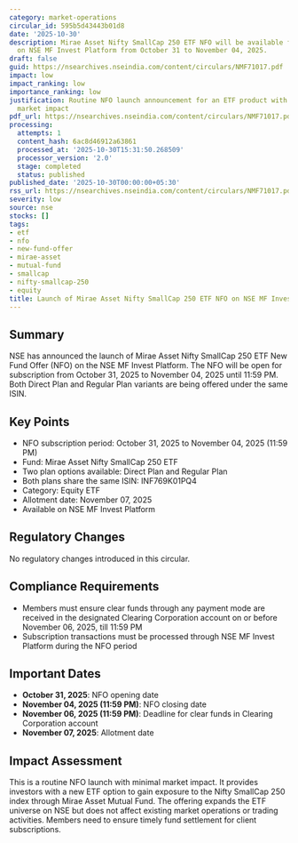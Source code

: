 ```yaml
---
category: market-operations
circular_id: 595b5d43443b01d8
date: '2025-10-30'
description: Mirae Asset Nifty SmallCap 250 ETF NFO will be available for subscription
  on NSE MF Invest Platform from October 31 to November 04, 2025.
draft: false
guid: https://nsearchives.nseindia.com/content/circulars/NMF71017.pdf
impact: low
impact_ranking: low
importance_ranking: low
justification: Routine NFO launch announcement for an ETF product with limited immediate
  market impact
pdf_url: https://nsearchives.nseindia.com/content/circulars/NMF71017.pdf
processing:
  attempts: 1
  content_hash: 6ac8d46912a63861
  processed_at: '2025-10-30T15:31:50.268509'
  processor_version: '2.0'
  stage: completed
  status: published
published_date: '2025-10-30T00:00:00+05:30'
rss_url: https://nsearchives.nseindia.com/content/circulars/NMF71017.pdf
severity: low
source: nse
stocks: []
tags:
- etf
- nfo
- new-fund-offer
- mirae-asset
- mutual-fund
- smallcap
- nifty-smallcap-250
- equity
title: Launch of Mirae Asset Nifty SmallCap 250 ETF NFO on NSE MF Invest Platform
---
```


## Summary

NSE has announced the launch of Mirae Asset Nifty SmallCap 250 ETF New Fund Offer (NFO) on the NSE MF Invest Platform. The NFO will be open for subscription from October 31, 2025 to November 04, 2025 until 11:59 PM. Both Direct Plan and Regular Plan variants are being offered under the same ISIN.

## Key Points

- NFO subscription period: October 31, 2025 to November 04, 2025 (11:59 PM)
- Fund: Mirae Asset Nifty SmallCap 250 ETF
- Two plan options available: Direct Plan and Regular Plan
- Both plans share the same ISIN: INF769K01PQ4
- Category: Equity ETF
- Allotment date: November 07, 2025
- Available on NSE MF Invest Platform

## Regulatory Changes

No regulatory changes introduced in this circular.

## Compliance Requirements

- Members must ensure clear funds through any payment mode are received in the designated Clearing Corporation account on or before November 06, 2025, till 11:59 PM
- Subscription transactions must be processed through NSE MF Invest Platform during the NFO period

## Important Dates

- **October 31, 2025**: NFO opening date
- **November 04, 2025 (11:59 PM)**: NFO closing date
- **November 06, 2025 (11:59 PM)**: Deadline for clear funds in Clearing Corporation account
- **November 07, 2025**: Allotment date

## Impact Assessment

This is a routine NFO launch with minimal market impact. It provides investors with a new ETF option to gain exposure to the Nifty SmallCap 250 index through Mirae Asset Mutual Fund. The offering expands the ETF universe on NSE but does not affect existing market operations or trading activities. Members need to ensure timely fund settlement for client subscriptions.